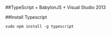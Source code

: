 ##TypeScript + BabylonJS + Visual Studio 2013

##Install Typescript
```
sudo npm install -g typescript
```

